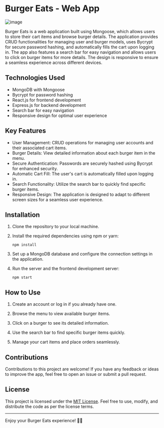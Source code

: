 # Burger Eats - Web App

![image](https://github.com/mahsan15/BackEnd-BronxBurger/assets/82739557/93f24ee4-2bc6-4b63-9fa1-e012267c7cbc)

Burger Eats is a web application built using Mongoose, which allows users to store their cart items and browse burger details. The application provides CRUD functionalities for managing user and burger models, uses Bycrypt for secure password hashing, and automatically fills the cart upon logging in. The app also features a search bar for easy navigation and allows users to click on burger items for more details. The design is responsive to ensure a seamless experience across different devices.

## Technologies Used

- MongoDB with Mongoose
- Bycrypt for password hashing
- React.js for frontend development
- Express.js for backend development
- Search bar for easy navigation
- Responsive design for optimal user experience

## Key Features

- User Management: CRUD operations for managing user accounts and their associated cart items.
- Burger Details: View detailed information about each burger item in the menu.
- Secure Authentication: Passwords are securely hashed using Bycrypt for enhanced security.
- Automatic Cart Fill: The user's cart is automatically filled upon logging in.
- Search Functionality: Utilize the search bar to quickly find specific burger items.
- Responsive Design: The application is designed to adapt to different screen sizes for a seamless user experience.

## Installation

1. Clone the repository to your local machine.

2. Install the required dependencies using npm or yarn:
   ```
   npm install
   ```

3. Set up a MongoDB database and configure the connection settings in the application.

4. Run the server and the frontend development server:
   ```
   npm start
   ```

## How to Use

1. Create an account or log in if you already have one.

2. Browse the menu to view available burger items.

3. Click on a burger to see its detailed information.

4. Use the search bar to find specific burger items quickly.

5. Manage your cart items and place orders seamlessly.

## Contributions

Contributions to this project are welcome! If you have any feedback or ideas to improve the app, feel free to open an issue or submit a pull request.

## License

This project is licensed under the [MIT License](LICENSE). Feel free to use, modify, and distribute the code as per the license terms.

---
Enjoy your Burger Eats experience! 🍔🍟
